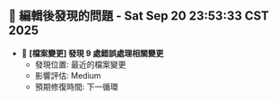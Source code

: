 ## 🚨 編輯後發現的問題 - Sat Sep 20 23:53:33 CST 2025

- 🔄 **[檔案變更] 發現        9 處錯誤處理相關變更**
  - 發現位置: 最近的檔案變更
  - 影響評估: Medium
  - 預期修復時間: 下一循環


